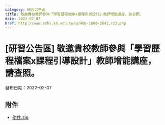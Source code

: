 ```yaml
---
category: 研習公告區
title: 敬邀貴校教師參與「學習歷程檔案x課程引導設計」教師增能講座，請查照。
date: 2022-02-07
href: http://www.smhs.kh.edu.tw/p/406-1000-2842,r23.php
---
```


# [研習公告區] 敬邀貴校教師參與「學習歷程檔案x課程引導設計」教師增能講座，請查照。

發布日期：2022-02-07

<div><div></div><div></div></div>

## 附件

- [附件.zip](https://www.smhs.kh.edu.tw/app/index.php?Action=downloadfile&file=WVhSMFlXTm9Mekk1TDNCMFlWOHlOVE0zWHpjeE16UTJNVE5mTURJd05EWXVlbWx3&fname=DGGGROTSYWQO41XX50LKSWHGRK30OOLKDGUWTSKK4125MLVWKPROVTPOUSSSPKPO)
